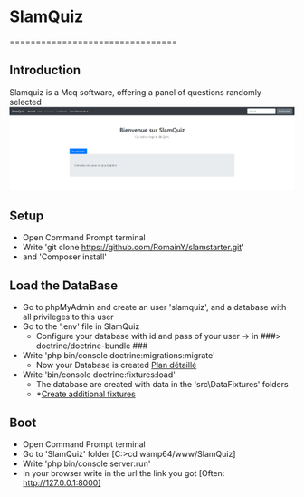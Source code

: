 # SlamQuiz
================================
## Introduction
Slamquiz is a Mcq software, offering a panel of questions randomly selected 
![Accueil](https://raw.githubusercontent.com/RomainY/SlamQuiz/develop/assets/screenshot_home.PNG)

## Setup
* Open Command Prompt terminal
* Write 'git clone https://github.com/RomainY/slamstarter.git'
* and 'Composer install'

## Load the DataBase
* Go to phpMyAdmin and create an user 'slamquiz', and a database with all privileges to this user
* Go to the '.env' file in SlamQuiz
	* Configure your database with id and pass of your user -> in ###> doctrine/doctrine-bundle ###
* Write 'php bin/console doctrine:migrations:migrate'
	* Now your Database is created
 	[Plan détaillé](https://github.com/RomainY/SlamQuiz/blob/develop/Astuces/00_symf_category_entity.txt)
* Write 'bin/console doctrine:fixtures:load'
	* The  database are created with data in the 'src\DataFixtures' folders
	* *[Create additional fixtures](https://github.com/RomainY/SlamQuiz/blob/develop/Astuces/02_create_category_fixtures.txt)


## Boot 
* Open Command Prompt terminal
* Go to 'SlamQuiz' folder [C:\>cd wamp64/www/SlamQuiz]
* Write 'php bin/console server:run'
* In your browser write in the url the link you got [Often: http://127.0.0.1:8000]

